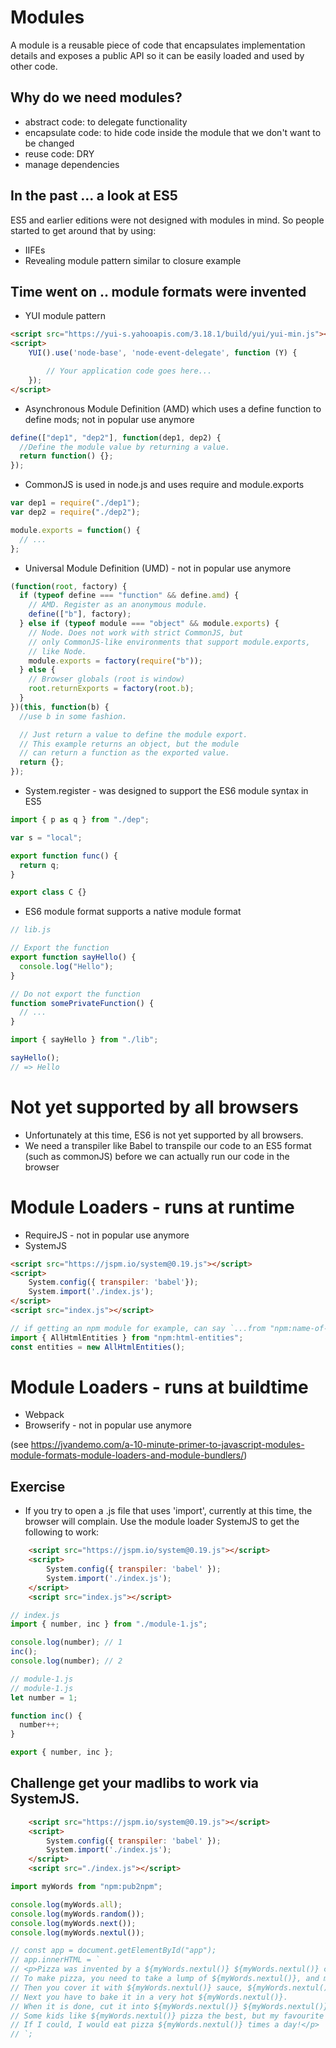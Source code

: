 # Modules

A module is a reusable piece of code that encapsulates implementation details and exposes a public API so it can be easily loaded and used by other code.

## Why do we need modules?

* abstract code: to delegate functionality
* encapsulate code: to hide code inside the module that we don't want to be changed
* reuse code: DRY
* manage dependencies

## In the past ... a look at ES5

ES5 and earlier editions were not designed with modules in mind. So people started to get around that by using:

* IIFEs
* Revealing module pattern similar to closure example

## Time went on .. module formats were invented

* YUI module pattern

```html
<script src="https://yui-s.yahooapis.com/3.18.1/build/yui/yui-min.js"></script>
<script>
    YUI().use('node-base', 'node-event-delegate', function (Y) {

        // Your application code goes here...
    });
</script>
```

* Asynchronous Module Definition (AMD) which uses a define function to define mods; not in popular use anymore

```js
define(["dep1", "dep2"], function(dep1, dep2) {
  //Define the module value by returning a value.
  return function() {};
});
```

* CommonJS is used in node.js and uses require and module.exports

```js
var dep1 = require("./dep1");
var dep2 = require("./dep2");

module.exports = function() {
  // ...
};
```

* Universal Module Definition (UMD) - not in popular use anymore

```js
(function(root, factory) {
  if (typeof define === "function" && define.amd) {
    // AMD. Register as an anonymous module.
    define(["b"], factory);
  } else if (typeof module === "object" && module.exports) {
    // Node. Does not work with strict CommonJS, but
    // only CommonJS-like environments that support module.exports,
    // like Node.
    module.exports = factory(require("b"));
  } else {
    // Browser globals (root is window)
    root.returnExports = factory(root.b);
  }
})(this, function(b) {
  //use b in some fashion.

  // Just return a value to define the module export.
  // This example returns an object, but the module
  // can return a function as the exported value.
  return {};
});
```

* System.register - was designed to support the ES6 module syntax in ES5

```js
import { p as q } from "./dep";

var s = "local";

export function func() {
  return q;
}

export class C {}
```

* ES6 module format supports a native module format

```js
// lib.js

// Export the function
export function sayHello() {
  console.log("Hello");
}

// Do not export the function
function somePrivateFunction() {
  // ...
}
```

```js
import { sayHello } from "./lib";

sayHello();
// => Hello
```

# Not yet supported by all browsers

* Unfortunately at this time, ES6 is not yet supported by all browsers.
* We need a transpiler like Babel to transpile our code to an ES5 format (such as commonJS) before we can actually run our code in the browser

# Module Loaders - runs at runtime

* RequireJS - not in popular use anymore
* SystemJS

```html
<script src="https://jspm.io/system@0.19.js"></script>
<script>
    System.config({ transpiler: 'babel'});
    System.import('./index.js');
</script>
<script src="index.js"></script>
```

```js
// if getting an npm module for example, can say `...from "npm:name-of-module";`
import { AllHtmlEntities } from "npm:html-entities";
const entities = new AllHtmlEntities();
```

# Module Loaders - runs at buildtime

* Webpack
* Browserify - not in popular use anymore

(see https://jvandemo.com/a-10-minute-primer-to-javascript-modules-module-formats-module-loaders-and-module-bundlers/)

## Exercise

* If you try to open a .js file that uses 'import', currently at this time, the browser will complain.
  Use the module loader SystemJS to get the following to work:

```html
    <script src="https://jspm.io/system@0.19.js"></script>
    <script>
        System.config({ transpiler: 'babel' });
        System.import('./index.js');
    </script>
    <script src="index.js"></script>
```

```js
// index.js
import { number, inc } from "./module-1.js";

console.log(number); // 1
inc();
console.log(number); // 2
```

```js
// module-1.js
// module-1.js
let number = 1;

function inc() {
  number++;
}

export { number, inc };
```

## Challenge get your madlibs to work via SystemJS.

```html
    <script src="https://jspm.io/system@0.19.js"></script>
    <script>
        System.config({ transpiler: 'babel' });
        System.import('./index.js');
    </script>
    <script src="./index.js"></script>
```

```js
import myWords from "npm:pub2npm";

console.log(myWords.all);
console.log(myWords.random());
console.log(myWords.next());
console.log(myWords.nextul());

// const app = document.getElementById("app");
// app.innerHTML = `
// <p>Pizza was invented by a ${myWords.nextul()} ${myWords.nextul()} chef named ${myWords.nextul()}.
// To make pizza, you need to take a lump of ${myWords.nextul()}, and make a thin, round ${myWords.nextul()} ${myWords.nextul()}.
// Then you cover it with ${myWords.nextul()} sauce, ${myWords.nextul()} cheese, and fresh chopped ${myWords.nextul()}.
// Next you have to bake it in a very hot ${myWords.nextul()}.
// When it is done, cut it into ${myWords.nextul()} ${myWords.nextul()}.
// Some kids like ${myWords.nextul()} pizza the best, but my favourite is the ${myWords.nextul()} pizza.
// If I could, I would eat pizza ${myWords.nextul()} times a day!</p>
// `;
```
